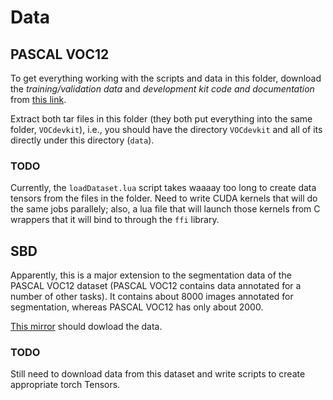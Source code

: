 # Data

## PASCAL VOC12
 To get everything working with the scripts and data in this folder, download the *training/validation data* and *development kit code and documentation* from [this link](http://host.robots.ox.ac.uk/pascal/VOC/voc2012/#devkit).

 Extract both tar files in this folder (they both put everything into the same folder, `VOCdevkit`), i.e., you should have the directory `VOCdevkit` and all of its directly under this directory (`data`).

 ### TODO

 Currently, the `loadDataset.lua` script takes waaaay too long to create data tensors from the files in the folder. Need to write CUDA kernels that will do the same jobs parallely; also, a lua file that will launch those kernels from C wrappers that it will bind to through the `ffi` library.

 ## SBD
 Apparently, this is a major extension to the segmentation data of the PASCAL VOC12 dataset (PASCAL VOC12 contains data annotated for a number of other tasks). It contains about 8000 images annotated for segmentation, whereas PASCAL VOC12 has only about 2000.

 [This mirror](http://www.eecs.berkeley.edu/Research/Projects/CS/vision/grouping/semantic_contours/benchmark.tgz) should dowload the data.

 ### TODO
 Still need to download data from this dataset and write scripts to create appropriate torch Tensors.

